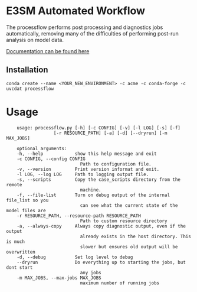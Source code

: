 # E3SM Automated Workflow

The processflow performs post processing and diagnostics jobs automatically, removing many of the difficulties of performing 
post-run analysis on model data. 

[Documentation can be found here](https://e3sm-project.github.io/processflow/docs/html/index.html)

## Installation<a name="installation"></a>

```
conda create --name <YOUR_NEW_ENVIRONMENT> -c acme -c conda-forge -c uvcdat processflow
```

# Usage<a name="usage"></a>

        usage: processflow.py [-h] [-c CONFIG] [-v] [-l LOG] [-s] [-f]
                      [-r RESOURCE_PATH] [-a] [-d] [--dryrun] [-m MAX_JOBS]

        optional arguments:
        -h, --help            show this help message and exit
        -c CONFIG, --config CONFIG
                                Path to configuration file.
        -v, --version         Print version informat and exit.
        -l LOG, --log LOG     Path to logging output file.
        -s, --scripts         Copy the case_scripts directory from the remote
                                machine.
        -f, --file-list       Turn on debug output of the internal file_list so you
                                can see what the current state of the model files are
        -r RESOURCE_PATH, --resource-path RESOURCE_PATH
                                Path to custom resource directory
        -a, --always-copy     Always copy diagnostic output, even if the output
                                already exists in the host directory. This is much
                                slower but ensures old output will be overwritten
        -d, --debug           Set log level to debug
        --dryrun              Do everything up to starting the jobs, but dont start
                                any jobs
        -m MAX_JOBS, --max-jobs MAX_JOBS
                                maximum number of running jobs
